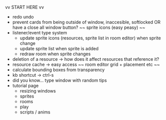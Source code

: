 vv START HERE vv

- redo undo
- prevent cards from being outside of window, inaccesible, softlocked   OR   have a close all window button?
~~ sprite icons (easy peasy) ~~
- listener/event type system
  - update sprite icons (resources, sprite list in room editor) when sprite change
  - update sprite list when sprite is added
  - redraw room when sprite changes
- deletion of a resource -> how does it affect resources that reference it?
- resource cache -> easy access
~~ room editor grid + placement etc ~~
- calculate bounding boxes from transparency
- kb shortcut -> ctrl-s
- did you know... type window with random tips
- tutorial page
  - resizing windows
  - sprites
  - rooms
  - play
  - scripts / anims